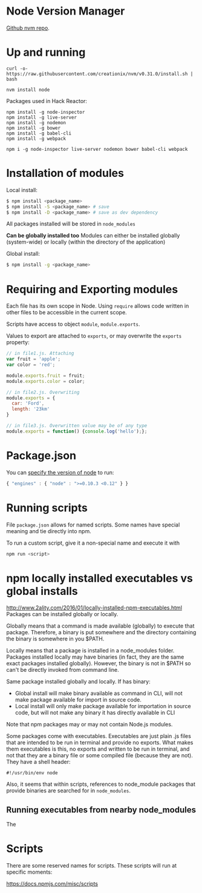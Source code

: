 # Node Version Manager
[Github nvm repo](https://github.com/creationix/nvm).

# Up and running

```
curl -o- https://raw.githubusercontent.com/creationix/nvm/v0.31.0/install.sh | bash
```

```
nvm install node
```

Packages used in Hack Reactor:
```
npm install -g node-inspector
npm install -g live-server
npm install -g nodemon
npm install -g bower
npm install -g babel-cli
npm install -g webpack

npm i -g node-inspector live-server nodemon bower babel-cli webpack
```

# Installation of modules

Local install:
```sh
$ npm install <package_name>
$ npm install -S <package_name> # save
$ npm install -D <package_name> # save as dev dependency
```

All packages installed will be stored in `node_modules`


**Can be globally installed too**
Modules can either be installed globally (system-wide) or locally (within the directory of the application)

Global install:
```sh
$ npm install -g <package_name>
```

# Requiring and Exporting modules

Each file has its own scope in Node. Using `require` allows code written in other files to be accessible in the current scope.

Scripts have access to object `module`, `module.exports`.

Values to export are attached to `exports`, or may overwrite the `exports` property:

```js
// in file1.js. Attaching
var fruit = 'apple';
var color = 'red';

module.exports.fruit = fruit;
module.exports.color = color;

// in file2.js. Overwriting
module.exports = {
  car: 'Ford',
  length: '23km'
}

// in file3.js. Overwritten value may be of any type
module.exports = function() {console.log('hello');};
```

<!-- The keyword `export` (note without final 's'), is a shorthand way of attaching properties to `module.exports`:

```js
var color = 'green';

module.exports.color = color; // this line ...
export color;                 // ... and this one are equivalent
``` -->

# Package.json
You can [specify the version of node](https://docs.npmjs.com/files/package.json#engines) to run:

```js
{ "engines" : { "node" : ">=0.10.3 <0.12" } }
```

# Running scripts
File `package.json` allows for named scripts. Some names have special meaning and tie directly into npm.

To run a custom script, give it a non-special name and execute it with
```sh
npm run <script>
```

# npm locally installed executables vs global installs
http://www.2ality.com/2016/01/locally-installed-npm-executables.html
Packages can be installed globally or locally.

Globally means that a command is made available (globally) to execute that package. Therefore, a binary is put somewhere and the directory containing the binary is somewhere in you $PATH.

Locally means that a package is installed in a node_modules folder. Packages installed locally may have binaries (in fact, they are the same exact packages installed globally). However, the binary is not in $PATH so can't be directly invoked from command line.

Same package installed globally and locally. If has binary:
* Global install will make binary available as command in CLI, will not make package available for import in source code.
* Local install will only make package available for importation in source code, but will not make any binary it has directly available in CLI

Note that npm packages may or may not contain Node.js modules.

Some packages come with executables. Executables are just plain .js files that are intended to be run in terminal and provide no exports. What makes them executables is this, no exports and written to be run in terminal, and not that they are a binary file or some compiled file (because they are not). They have a shell header:

`#!/usr/bin/env node`

Also, it seems that within scripts, references to node_module packages that provide binaries are searched for in `node_modules`.

## Running executables from nearby node_modules
The

# Scripts

There are some reserved names for scripts. These scripts will run at specific moments:

https://docs.npmjs.com/misc/scripts
